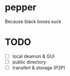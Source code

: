 # pepper
Because black boxes suck

# TODO
- [ ] local deamon & GUI 
- [ ] public directory
- [ ] transfert & storage (P2P)
